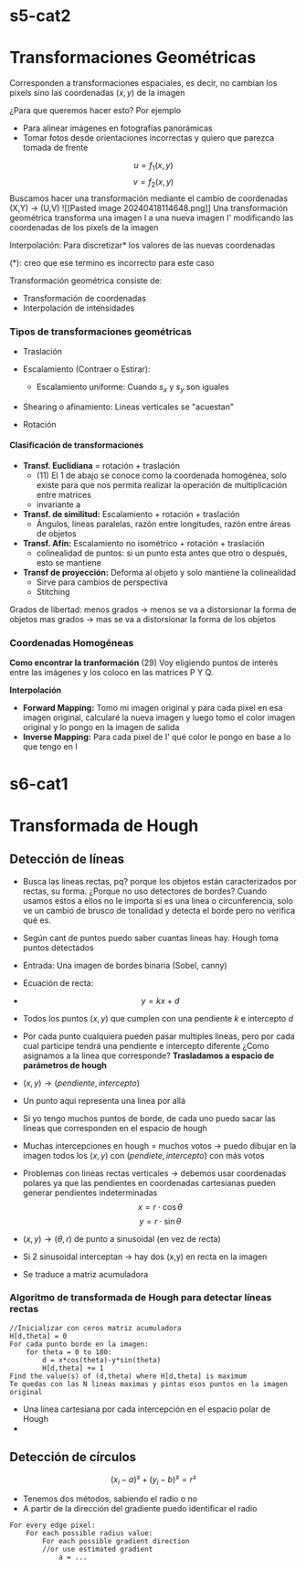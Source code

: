 
# s5-cat2
# Transformaciones Geométricas

Corresponden a transformaciones espaciales, es decir, no cambian los pixels sino las coordenadas $(x,y)$ de la imagen

 
¿Para que queremos hacer esto? Por ejemplo 
- Para alinear imágenes en fotografías panorámicas
- Tomar fotos desde orientaciones incorrectas y quiero que parezca tomada de frente

$$u = f_1(x,y)$$
$$v = f_2(x,y)$$Buscamos hacer una transformación mediante el cambio de coordenadas
 (X,Y) -> (U,V)
![[Pasted image 20240418114648.png]]
Una transformación geométrica transforma una imagen I a una nueva imagen I' modificando las coordenadas de los pixels de la imagen

Interpolación: Para discretizar* los valores de las nuevas coordenadas

(\*): creo que ese termino es incorrecto para este caso

Transformación geométrica consiste de:
- Transformación de coordenadas
- Interpolación de intensidades

### Tipos de transformaciones geométricas

- Traslación
- Escalamiento (Contraer o Estirar):
	- Escalamiento uniforme: Cuando $s_x$ y $s_y$ son iguales

- Shearing o afinamiento: Lineas verticales se "acuestan" 
- Rotación

#### Clasificación de transformaciones

- **Transf. Euclidiana** = rotación + traslación
	- (11) El 1 de abajo se conoce como la coordenada homogénea, solo existe para que nos permita realizar la operación de multiplicación entre matrices
	- invariante a
- **Transf. de similitud:** Escalamiento + rotación + traslación
	- Ángulos, lineas paralelas, razón entre longitudes, razón entre áreas de objetos
- **Transf. Afín:** Escalamiento no isométrico + rotación + traslación
	- colinealidad de puntos: si un punto esta antes que otro o después, esto se mantiene
- **Transf de proyección:** Deforma al objeto y solo mantiene la colinealidad
	- Sirve para cambios de perspectiva
	- Stitching

Grados de libertad:
	menos grados -> menos se va a distorsionar la forma de objetos
	mas grados -> mas se va a distorsionar la forma de los objetos
### Coordenadas Homogéneas

**Como encontrar la tranformación**
(29) Voy eligiendo puntos de interés entre las imágenes y los coloco en las matrices P Y Q.

**Interpolación**
- **Forward Mapping:** Tomo mi imagen original y para cada pixel en esa imagen original, calcularé la nueva imagen y luego tomo el color imagen original y lo pongo en la imagen de salida
- **Inverse Mapping:** Para cada pixel de I' qué color le pongo en base a lo que tengo en I

# s6-cat1
# Transformada de Hough

## Detección de líneas

- Busca las lineas rectas, pq? porque los objetos están caracterizados por rectas, su forma. ¿Porque no uso detectores de bordes? Cuando usamos estos a ellos no le importa si es una linea o circunferencia, solo ve un cambio de brusco de tonalidad y detecta el borde pero no verifica qué es.

- Según cant de puntos puedo saber cuantas lineas hay. Hough toma puntos detectados 
- Entrada: Una imagen de bordes binaria (Sobel, canny)
- Ecuación de recta:
- $$y = kx + d$$
- Todos los puntos $(x,y)$ que cumplen con una pendiente $k$ e intercepto $d$
- Por cada punto cualquiera pueden pasar multiples lineas, pero por cada cual participe tendrá una pendiente e intercepto diferente ¿Como asignamos a la linea que corresponde? **Trasladamos a espacio de parámetros de hough**
- $(x,y) \rightarrow(pendiente, intercepto)$
- Un punto aqui representa una linea por allá
- Si yo tengo muchos puntos de borde, de cada uno puedo sacar las lineas que corresponden en el espacio de hough
- Muchas intercepciones en hough = muchos votos -> puedo dibujar en la imagen todos los $(x,y)$ con $(pendiete,intercepto)$ con más votos
- Problemas con lineas rectas verticales -> debemos usar coordenadas polares ya que las pendientes en coordenadas cartesianas pueden generar pendientes indeterminadas
$$x = r \cdot \cos{\theta}$$
$$y = r \cdot \sin{\theta}$$
- $(x,y) \rightarrow (\theta,r)$ de punto a sinusoidal (en vez de recta)
- Si 2 sinusoidal interceptan -> hay dos (x,y) en recta en la imagen
- Se traduce a matriz acumuladora
### Algoritmo de transformada de Hough para detectar líneas rectas

```
//Inicializar con ceros matriz acumuladora
H[d,theta] = 0
For cada punto borde en la imagen:
	for theta = 0 to 180:
		d = x*cos(theta)-y*sin(theta)
		H[d,theta] += 1
Find the value(s) of (d,theta) where H[d,theta] is maximum
Te quedas con las N lineas maximas y pintas esos puntos en la imagen original
```
- Una línea cartesiana por cada intercepción en el espacio polar de Hough
-  


## Detección de círculos

$$ (x_i - a)² + (y_i - b)² = r²$$
- Tenemos dos métodos, sabiendo el radio o no
- A partir de la dirección del gradiente puedo identificar el radio
```
For every edge pixel:
	For each possible radius value:
		For each possible gradient direction
		//or use estimated gradient
			a = ...
			
```
